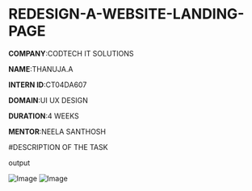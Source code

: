 # REDESIGN-A-WEBSITE-LANDING-PAGE

**COMPANY**:CODTECH IT SOLUTIONS

**NAME**:THANUJA.A

**INTERN ID**:CT04DA607

**DOMAIN**:UI UX DESIGN

**DURATION**:4 WEEKS

**MENTOR**:NEELA SANTHOSH

#DESCRIPTION OF THE TASK

output

![Image](https://github.com/user-attachments/assets/7e779328-d457-4c82-a979-638b7da5e5b9)
![Image](https://github.com/user-attachments/assets/f14b6703-88b5-4218-9b7b-858f7ee4cb34)
